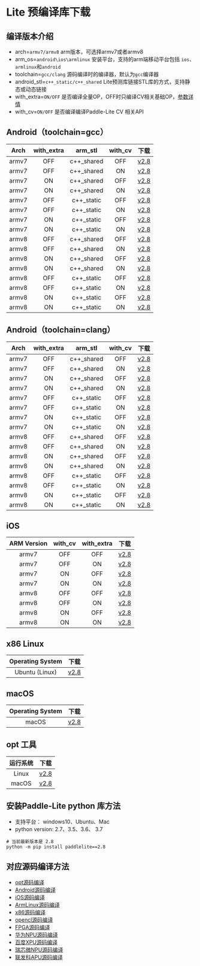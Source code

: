 
# Lite 预编译库下载

## 编译版本介绍

- arch=`armv7/armv8`                                       arm版本，可选择armv7或者armv8
- arm_os=`android\ios\armlinux`    安装平台，支持的arm端移动平台包括 `ios`、`armlinux`和`android`
- toolchain=`gcc/clang`                                 源码编译时的编译器，默认为`gcc`编译器
- android_stl=`c++_static/c++_shared`     Lite预测库链接STL库的方式，支持静态或动态链接
- with_extra=`ON/OFF`                                     是否编译全量OP，OFF时只编译CV相关基础OP，[参数详情](../source_compile/library)
- with_cv=`ON/OFF`                                          是否编译编译Paddle-Lite CV 相关API


## Android（toolchain=gcc）

| Arch  |with_extra|arm_stl|with_cv|下载|
|:-------:|:-----:|:-----:|:-----:|:-------:|
|armv7|OFF|c++_shared|OFF|[v2.8](https://github.com/PaddlePaddle/Paddle-Lite/releases/download/v2.8/inference_lite_lib.android.armv7.gcc.c++_shared.tar.gz)|
|armv7|OFF|c++_shared|ON|[v2.8](https://github.com/PaddlePaddle/Paddle-Lite/releases/download/v2.8/inference_lite_lib.android.armv7.gcc.c++_shared.with_cv.tar.gz)|
|armv7|ON|c++_shared|OFF|[v2.8](https://github.com/PaddlePaddle/Paddle-Lite/releases/download/v2.8/inference_lite_lib.android.armv7.gcc.c++_shared.with_extra.tar.gz)|
|armv7|ON|c++_shared|ON|[v2.8](https://github.com/PaddlePaddle/Paddle-Lite/releases/download/v2.8/inference_lite_lib.android.armv7.gcc.c++_shared.with_extra.with_cv.tar.gz)|
|armv7|OFF|c++_static|OFF|[v2.8](https://github.com/PaddlePaddle/Paddle-Lite/releases/download/v2.8/inference_lite_lib.android.armv7.gcc.c++_static.tar.gz)|
|armv7|OFF|c++_static|ON|[v2.8](https://github.com/PaddlePaddle/Paddle-Lite/releases/download/v2.8/inference_lite_lib.android.armv7.gcc.c++_static.with_cv.tar.gz)|
|armv7|ON|c++_static|OFF|[v2.8](https://github.com/PaddlePaddle/Paddle-Lite/releases/download/v2.8/inference_lite_lib.android.armv7.gcc.c++_static.with_extra.tar.gz)|
|armv7|ON|c++_static|ON|[v2.8](https://github.com/PaddlePaddle/Paddle-Lite/releases/download/v2.8/inference_lite_lib.android.armv7.gcc.c++_static.with_extra.with_cv.tar.gz)|
|armv8|OFF|c++_shared|OFF|[v2.8](https://github.com/PaddlePaddle/Paddle-Lite/releases/download/v2.8/inference_lite_lib.android.armv8.gcc.c++_shared.tar.gz)|
|armv8|OFF|c++_shared|ON|[v2.8](https://github.com/PaddlePaddle/Paddle-Lite/releases/download/v2.8/inference_lite_lib.android.armv8.gcc.c++_shared.with_cv.tar.gz)|
|armv8|ON|c++_shared|OFF|[v2.8](https://github.com/PaddlePaddle/Paddle-Lite/releases/download/v2.8/inference_lite_lib.android.armv8.gcc.c++_shared.with_extra.tar.gz)|
|armv8|ON|c++_shared|ON|[v2.8](https://github.com/PaddlePaddle/Paddle-Lite/releases/download/v2.8/inference_lite_lib.android.armv8.gcc.c++_shared.with_extra.with_cv.tar.gz)|
|armv8|OFF|c++_static|OFF|[v2.8](https://github.com/PaddlePaddle/Paddle-Lite/releases/download/v2.8/inference_lite_lib.android.armv8.gcc.c++_static.tar.gz)|
|armv8|OFF|c++_static|ON|[v2.8](https://github.com/PaddlePaddle/Paddle-Lite/releases/download/v2.8/inference_lite_lib.android.armv8.gcc.c++_static.with_cv.tar.gz)|
|armv8|ON|c++_static|OFF|[v2.8](https://github.com/PaddlePaddle/Paddle-Lite/releases/download/v2.8/inference_lite_lib.android.armv8.gcc.c++_static.with_extra.tar.gz)|
|armv8|ON|c++_static|ON|[v2.8](https://github.com/PaddlePaddle/Paddle-Lite/releases/download/v2.8/inference_lite_lib.android.armv8.gcc.c++_static.with_extra.with_cv.tar.gz)|

## Android（toolchain=clang）

| Arch  |with_extra|arm_stl|with_cv|下载|
|:-------:|:-----:|:-----:|:-----:|:-------:|
|armv7|OFF|c++_shared|OFF|[v2.8](https://github.com/PaddlePaddle/Paddle-Lite/releases/download/v2.8/inference_lite_lib.android.armv7.clang.c++_shared.tar.gz)|
|armv7|OFF|c++_shared|ON|[v2.8](https://github.com/PaddlePaddle/Paddle-Lite/releases/download/v2.8/inference_lite_lib.android.armv7.clang.c++_shared.with_cv.tar.gz)|
|armv7|ON|c++_shared|OFF|[v2.8](https://github.com/PaddlePaddle/Paddle-Lite/releases/download/v2.8/inference_lite_lib.android.armv7.clang.c++_shared.with_extra.tar.gz)|
|armv7|ON|c++_shared|ON|[v2.8](https://github.com/PaddlePaddle/Paddle-Lite/releases/download/v2.8/inference_lite_lib.android.armv7.clang.c++_shared.with_extra.with_cv.tar.gz)|
|armv7|OFF|c++_static|OFF|[v2.8](https://github.com/PaddlePaddle/Paddle-Lite/releases/download/v2.8/inference_lite_lib.android.armv7.clang.c++_static.tar.gz)|
|armv7|OFF|c++_static|ON|[v2.8](https://github.com/PaddlePaddle/Paddle-Lite/releases/download/v2.8/inference_lite_lib.android.armv7.clang.c++_static.with_cv.tar.gz)|
|armv7|ON|c++_static|OFF|[v2.8](https://github.com/PaddlePaddle/Paddle-Lite/releases/download/v2.8/inference_lite_lib.android.armv7.clang.c++_static.with_extra.tar.gz)|
|armv7|ON|c++_static|ON|[v2.8](https://github.com/PaddlePaddle/Paddle-Lite/releases/download/v2.8/inference_lite_lib.android.armv7.clang.c++_static.with_extra.with_cv.tar.gz)|
|armv8|OFF|c++_shared|OFF|[v2.8](https://github.com/PaddlePaddle/Paddle-Lite/releases/download/v2.8/inference_lite_lib.android.armv8.clang.c++_shared.tar.gz)|
|armv8|OFF|c++_shared|ON|[v2.8](https://github.com/PaddlePaddle/Paddle-Lite/releases/download/v2.8/inference_lite_lib.android.armv8.clang.c++_shared.with_cv.tar.gz)|
|armv8|ON|c++_shared|OFF|[v2.8](https://github.com/PaddlePaddle/Paddle-Lite/releases/download/v2.8/inference_lite_lib.android.armv8.clang.c++_shared.with_extra.tar.gz)|
|armv8|ON|c++_shared|ON|[v2.8](https://github.com/PaddlePaddle/Paddle-Lite/releases/download/v2.8/inference_lite_lib.android.armv8.clang.c++_shared.with_extra.with_cv.tar.gz)|
|armv8|OFF|c++_static|OFF|[v2.8](https://github.com/PaddlePaddle/Paddle-Lite/releases/download/v2.8/inference_lite_lib.android.armv8.clang.c++_static.tar.gz)|
|armv8|OFF|c++_static|ON|[v2.8](https://github.com/PaddlePaddle/Paddle-Lite/releases/download/v2.8/inference_lite_lib.android.armv8.clang.c++_static.with_cv.tar.gz)|
|armv8|ON|c++_static|OFF|[v2.8](https://github.com/PaddlePaddle/Paddle-Lite/releases/download/v2.8/inference_lite_lib.android.armv8.clang.c++_static.with_extra.tar.gz)|
|armv8|ON|c++_static|ON|[v2.8](https://github.com/PaddlePaddle/Paddle-Lite/releases/download/v2.8/inference_lite_lib.android.armv8.clang.c++_static.with_extra.with_cv.tar.gz)|

## iOS

|ARM Version|with_cv|with_extra|下载|
|:-------:|:-----:|:-----:|:-----:|
|armv7|OFF|OFF|[v2.8](https://github.com/PaddlePaddle/Paddle-Lite/releases/download/v2.8/inference_lite_lib.ios.armv7.tiny_publish.tar.gz)|
|armv7|OFF|ON|[v2.8](https://github.com/PaddlePaddle/Paddle-Lite/releases/download/v2.8/inference_lite_lib.ios.armv7.with_cv.tiny_publish.tar.gz)|
|armv7|ON|OFF|[v2.8](https://github.com/PaddlePaddle/Paddle-Lite/releases/download/v2.8/inference_lite_lib.ios.armv7.with_extra.tiny_publish.tar.gz)|
|armv7|ON|ON|[v2.8](https://github.com/PaddlePaddle/Paddle-Lite/releases/download/v2.8/inference_lite_lib.ios.armv7.with_cv.with_extra.tiny_publish.tar.gz)|
|armv8|OFF|OFF|[v2.8](https://github.com/PaddlePaddle/Paddle-Lite/releases/download/v2.8/inference_lite_lib.ios.armv8.tiny_publish.tar.gz)|
|armv8|OFF|ON|[v2.8](https://github.com/PaddlePaddle/Paddle-Lite/releases/download/v2.8/inference_lite_lib.ios.armv8.with_cv.tiny_publish.tar.gz)|
|armv8|ON|OFF|[v2.8](https://github.com/PaddlePaddle/Paddle-Lite/releases/download/v2.8/inference_lite_lib.ios.armv8.with_extra.tiny_publish.tar.gz)|
|armv8|ON|ON|[v2.8](https://github.com/PaddlePaddle/Paddle-Lite/releases/download/v2.8/inference_lite_lib.ios.armv8.with_cv.with_extra.tiny_publish.tar.gz)|


## x86 Linux

|Operating System|下载|
|:-------:|:-----:|
|Ubuntu (Linux)|[v2.8](https://github.com/PaddlePaddle/Paddle-Lite/releases/download/v2.8/inference_lite_lib.x86.linux.tar.gz)|

## macOS

|Operating System|下载|
|:-------:|:-----:|
|macOS|[v2.8](https://github.com/PaddlePaddle/Paddle-Lite/releases/download/v2.8/inference_lite_lib.x86.macOS.tar.gz)|


## opt 工具

| 运行系统 |      下载       |
| :---------: |  :--------------: |
|    Linux    | [v2.8](https://github.com/PaddlePaddle/Paddle-Lite/releases/download/v2.8/opt_linux) |
|    macOS   | [v2.8](https://github.com/PaddlePaddle/Paddle-Lite/releases/download/v2.8/opt_mac) |

## 安装Paddle-Lite python 库方法

- 支持平台： windows10、Ubuntu、Mac
- python version: 2.7、3.5、3.6、 3.7
```
# 当前最新版本是 2.8
python -m pip install paddlelite==2.8
```

## 对应源码编译方法

- [opt源码编译](../user_guides/model_optimize_tool.html#opt)
- [Android源码编译](../source_compile/compile_andriod)
- [iOS源码编译](../source_compile/compile_ios)
- [ArmLinux源码编译](../source_compile/compile_linux)
- [x86源码编译](../demo_guides/x86)
- [opencl源码编译](../demo_guides/opencl)
- [FPGA源码编译](../demo_guides/fpga)
- [华为NPU源码编译](../demo_guides/huawei_kirin_npu)
- [百度XPU源码编译](../demo_guides/baidu_xpu)
- [瑞芯微NPU源码编译](../demo_guides/rockchip_npu)
- [联发科APU源码编译](../demo_guides/mediatek_apu)
